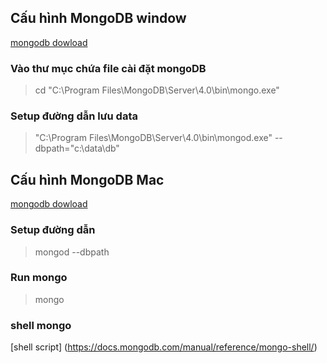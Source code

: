 ## Cấu hình MongoDB window
[mongodb dowload](https://www.mongodb.com/download-center/community)
### Vào thư mục chứa file cài đặt mongoDB
> cd "C:\Program Files\MongoDB\Server\4.0\bin\mongo.exe"
### Setup đường dẫn lưu data
> "C:\Program Files\MongoDB\Server\4.0\bin\mongod.exe" --dbpath="c:\data\db"



## Cấu hình MongoDB Mac
[mongodb dowload](https://www.mongodb.com/download-center/community)
### Setup đường dẫn 
> mongod --dbpath <path to data directory>
### Run mongo
> mongo
### shell mongo
[shell script] (https://docs.mongodb.com/manual/reference/mongo-shell/)
